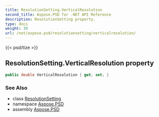 ```yaml
---
title: ResolutionSetting.VerticalResolution
second_title: Aspose.PSD for .NET API Reference
description: ResolutionSetting property. 
type: docs
weight: 30
url: /net/aspose.psd/resolutionsetting/verticalresolution/
---
```

{{< psd/tize >}}
## ResolutionSetting.VerticalResolution property

```csharp
public double VerticalResolution { get; set; }
```

### See Also

* class [ResolutionSetting](../)
* namespace [Aspose.PSD](../../resolutionsetting/)
* assembly [Aspose.PSD](../../../)


